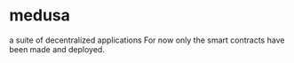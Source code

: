 # medusa
a suite of decentralized applications
For now only the smart contracts have been made and deployed.
